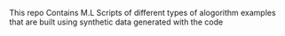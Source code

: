 This repo Contains M.L Scripts of different types of alogorithm examples that are built using synthetic data generated with the code
